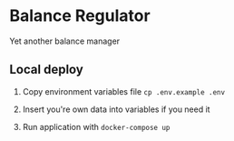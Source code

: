 # Balance Regulator

Yet another balance manager

## Local deploy

1) Copy environment variables file `cp .env.example .env`

2) Insert you're own data into variables if you need it

3) Run application with `docker-compose up`